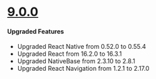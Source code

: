 # [9.0.0](http://gitstrap.com/strapmobile/FlatApp/blob/v9.0.0/React-Native/ChangeLog.md)

#### Upgraded Features

* Upgraded React Native from 0.52.0 to 0.55.4
* Upgraded React from 16.2.0 to 16.3.1
* Upgraded NativeBase from 2.3.10 to 2.8.1
* Upgraded React Navigation from 1.2.1 to 2.17.0
